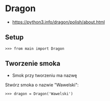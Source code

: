 # Dragon
* https://python3.info/dragon/polish/about.html

## Setup

```pycon
>>> from main import Dragon

```

## Tworzenie smoka

* Smok przy tworzeniu ma nazwę

Stwórz smoka o nazwie "Wawelski":

```pycon
>>> dragon = Dragon('Wawelski')

```
